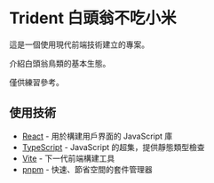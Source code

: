 # Trident 白頭翁不吃小米

這是一個使用現代前端技術建立的專案。

介紹白頭翁鳥類的基本生態。

僅供練習參考。

## 使用技術

- [React](https://react.dev/) - 用於構建用戶界面的 JavaScript 庫
- [TypeScript](https://www.typescriptlang.org/) - JavaScript 的超集，提供靜態類型檢查
- [Vite](https://vitejs.dev/) - 下一代前端構建工具
- [pnpm](https://pnpm.io/) - 快速、節省空間的套件管理器
